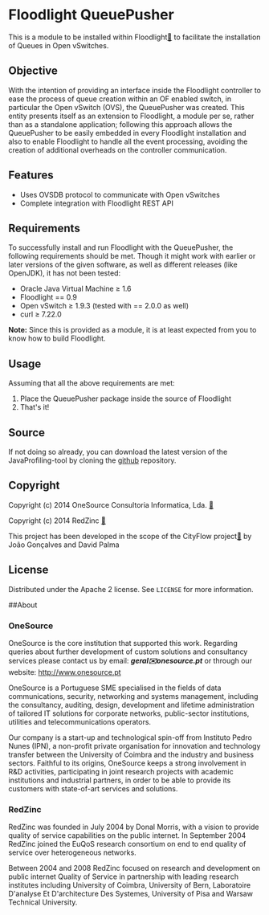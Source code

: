 # Floodlight QueuePusher

This is a module to be installed within Floodlight[🔗](http://www.projectfloodlight.org/floodlight/) to facilitate the installation of Queues in Open vSwitches.

## Objective

With the intention of providing an interface inside the Floodlight controller to ease the process of queue creation within an OF enabled switch, in particular the Open vSwitch (OVS), the QueuePusher was created. This entity presents itself as an extension to Floodlight, a module per se, rather than as a standalone application; following this approach allows the QueuePusher to be easily embedded in every Floodlight installation and also to enable Floodlight to handle all the event processing, avoiding the creation of additional overheads on the controller communication.

## Features

- Uses OVSDB protocol to communicate with Open vSwitches
- Complete integration with Floodlight REST API

## Requirements

To successfully install and run Floodlight with the QueuePusher, the following requirements should be met. Though it might work with earlier or later versions of the given software, as well as different releases (like OpenJDK), it has not been tested:

- Oracle Java Virtual Machine ≥ 1.6
- Floodlight == 0.9
- Open vSwitch ≥ 1.9.3 (tested with == 2.0.0 as well)
- curl ≥ 7.22.0

**Note:** Since this is provided as a module, it is at least expected from you to know how to build Floodlight.

## Usage

Assuming that all the above requirements are met:

1. Place the QueuePusher package inside the source of Floodlight
2. That's it!

## Source

If not doing so already, you can download the latest version of the JavaProfiling-tool by cloning the [github](https://github.com/OneSourceConsult/floodlight-queuepusher) repository.

## Copyright

Copyright (c) 2014 OneSource Consultoria Informatica, Lda. [🔗](http://www.onesource.pt)

Copyright (c) 2014 RedZinc [🔗](http://www2.redzinc.net/)

This project has been developed in the scope of the CityFlow project[🔗](http://www.cityflow.eu/) by João Gonçalves and David Palma

## License

Distributed under the Apache 2 license. See ``LICENSE`` for more information.

##About

### OneSource

OneSource is the core institution that supported this work. Regarding queries about further development of custom solutions and consultancy services please contact us by email: **_geral✉️onesource.pt_** or through our website: <http://www.onesource.pt>

OneSource is a Portuguese SME specialised in the fields of data communications, security, networking and systems management, including the consultancy, auditing, design, development and lifetime administration of tailored IT solutions for corporate networks, public-sector institutions, utilities and telecommunications operators.

Our company is a start-up and technological spin-off from Instituto Pedro Nunes (IPN), a non-profit private organisation for innovation and technology transfer between the University of Coimbra and the industry and business sectors. Faithful to its origins, OneSource keeps a strong involvement in R&D activities, participating in joint research projects with academic institutions and industrial partners, in order to be able to provide its customers with state-of-art services and solutions.

### RedZinc

RedZinc was founded in July 2004 by Donal Morris, with a vision to provide quality of service capabilities on the public internet. In September 2004 RedZinc joined the EuQoS research consortium on end to end quality of service over heterogeneous networks.

Between 2004 and 2008 RedZinc focused on research and development on public internet Quality of Service in partnership with leading research institutes including University of Coimbra, University of Bern, Laboratoire D'analyse Et D'architecture Des Systemes, University of Pisa and Warsaw Technical University.
